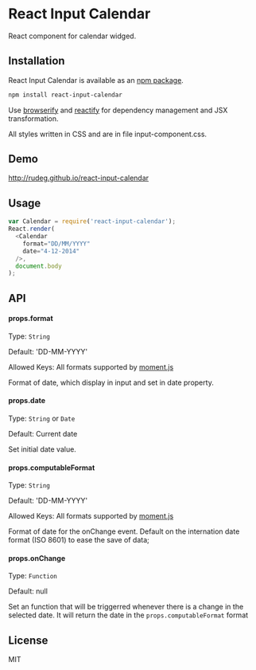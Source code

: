 # React Input Calendar

React component for calendar widged.

## Installation

React Input Calendar is available as an [npm package](https://www.npmjs.org/package/react-input-calendar).
```sh
npm install react-input-calendar
```

Use [browserify](http://browserify.org/) and [reactify](https://github.com/andreypopp/reactify) for dependency management and JSX transformation.

All styles written in CSS and are in file input-component.css.

## Demo

http://rudeg.github.io/react-input-calendar

## Usage

```javascript
var Calendar = require('react-input-calendar');
React.render(
  <Calendar
    format="DD/MM/YYYY"
    date="4-12-2014"
  />,
  document.body
);
```

## API

#### props.format

Type: `String`

Default: 'DD-MM-YYYY'

Allowed Keys: All formats supported by [moment.js](http://momentjs.com/docs/#/parsing/string-format/)

Format of date, which display in input and set in date property.

#### props.date

Type: `String` or `Date`

Default: Current date

Set initial date value.

#### props.computableFormat

Type: `String`

Default: 'DD-MM-YYYY'

Allowed Keys: All formats supported by [moment.js](http://momentjs.com/docs/#/parsing/string-format/)

Format of date for the onChange event. Default on the internation date format (ISO 8601) to ease the save of data;

#### props.onChange

Type: `Function`

Default: null

Set an function that will be triggerred whenever there is a change in the selected date. It will return the date in the `props.computableFormat` format

## License

MIT